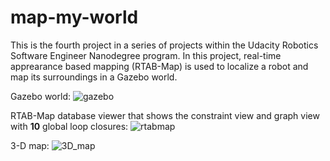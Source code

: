 # map-my-world

This is the fourth project in a series of projects within the Udacity Robotics Software Engineer Nanodegree program. In this project, real-time apprearance based mapping (RTAB-Map) is used to localize a robot and map its surroundings in a Gazebo world.

Gazebo world:
![gazebo](https://user-images.githubusercontent.com/23329551/137905902-a366c537-4b60-4c0f-ae41-3556175c28b4.jpg)

RTAB-Map database viewer that shows the constraint view and graph view with **10** global loop closures:
![rtabmap](https://user-images.githubusercontent.com/23329551/137906037-320cca6c-a275-43bf-b712-3b6808a5757c.png)

3-D map:
![3D_map](https://user-images.githubusercontent.com/23329551/137906130-a978e44d-e294-4b0c-8959-a812a306efc2.png)
